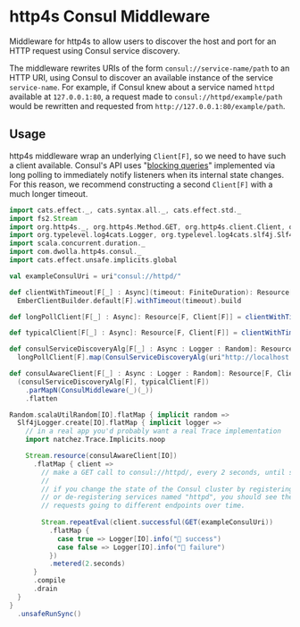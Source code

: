 # http4s Consul Middleware

Middleware for http4s to allow users to discover the host and port for an HTTP request using Consul service discovery.

The middleware rewrites URIs of the form `consul://service-name/path` to an HTTP URI, using Consul
to discover an available instance of the service `service-name`. For example, if Consul knew about
a service named `httpd` available at `127.0.0.1:80`, a request made to `consul://httpd/example/path`
would be rewritten and requested from `http://127.0.0.1:80/example/path`.

## Usage

http4s middleware wrap an underlying `Client[F]`, so we need to have such a client available. Consul's
API uses "[blocking queries](https://www.consul.io/api/features/blocking)" implemented via long polling
to immediately notify listeners when its internal state changes. For this reason, we recommend 
constructing a second `Client[F]` with a much longer timeout.

```scala
import cats.effect._, cats.syntax.all._, cats.effect.std._
import fs2.Stream
import org.http4s._, org.http4s.Method.GET, org.http4s.client.Client, org.http4s.ember.client.EmberClientBuilder, org.http4s.syntax.all._, org.http4s.client.dsl.io._
import org.typelevel.log4cats.Logger, org.typelevel.log4cats.slf4j.Slf4jLogger
import scala.concurrent.duration._
import com.dwolla.http4s.consul._
import cats.effect.unsafe.implicits.global

val exampleConsulUri = uri"consul://httpd/"

def clientWithTimeout[F[_] : Async](timeout: FiniteDuration): Resource[F, Client[F]] =
  EmberClientBuilder.default[F].withTimeout(timeout).build

def longPollClient[F[_] : Async]: Resource[F, Client[F]] = clientWithTimeout(10.minutes)

def typicalClient[F[_] : Async]: Resource[F, Client[F]] = clientWithTimeout(20.seconds)

def consulServiceDiscoveryAlg[F[_] : Async : Logger : Random]: Resource[F, ConsulServiceDiscoveryAlg[F]] =
  longPollClient[F].map(ConsulServiceDiscoveryAlg(uri"http://localhost:8500", 1.minute, _))

def consulAwareClient[F[_] : Async : Logger : Random]: Resource[F, Client[F]] =
  (consulServiceDiscoveryAlg[F], typicalClient[F])
    .parMapN(ConsulMiddleware(_)(_))
    .flatten

Random.scalaUtilRandom[IO].flatMap { implicit random =>
  Slf4jLogger.create[IO].flatMap { implicit logger =>
    // in a real app you'd probably want a real Trace implementation
    import natchez.Trace.Implicits.noop

    Stream.resource(consulAwareClient[IO])
      .flatMap { client =>
        // make a GET call to consul://httpd/, every 2 seconds, until shut down
        //
        // if you change the state of the Consul cluster by registering
        // or de-registering services named "httpd", you should see the
        // requests going to different endpoints over time.
        
        Stream.repeatEval(client.successful(GET(exampleConsulUri))
          .flatMap {
            case true => Logger[IO].info("🔮 success")
            case false => Logger[IO].info("🔮 failure")
          })
          .metered(2.seconds)
      }
      .compile
      .drain
  }
}
  .unsafeRunSync()
```
